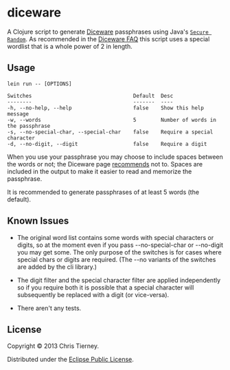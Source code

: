 # diceware

A Clojure script to generate [Diceware][0] passphrases using Java's
[`Secure Random`][1]. As recommended in the [Diceware FAQ][2] this script uses
a special wordlist that is a whole power of 2 in length.

[0]: http://world.std.com/~reinhold/diceware.html
[1]: http://docs.oracle.com/javase/7/docs/api/java/security/SecureRandom.html
[2]: http://world.std.com/~reinhold/dicewarefaq.html#computer

## Usage

    lein run -- [OPTIONS]

    Switches                                 Default  Desc
    --------                                 -------  ----
    -h, --no-help, --help                    false    Show this help message
    -w, --words                              5        Number of words in the passphrase
    -s, --no-special-char, --special-char    false    Require a special character
    -d, --no-digit, --digit                  false    Require a digit

When you use your passphrase you may choose to include spaces between the words
or not; the Diceware page [recommends][3] not to. Spaces are included in the
output to make it easier to read and memorize the passphrase.

It is recommended to generate passphrases of at least 5 words (the default).

[3]: http://world.std.com/~reinhold/dicewarefaq.html#spaces

## Known Issues

* The original word list contains some words with special characters or digits,
  so at the moment even if you pass --no-special-char or --no-digit you may get
  some. The only purpose of the switches is for cases where special chars or
  digits are required. (The --no variants of the switches are added by the cli
  library.)

* The digit filter and the special character filter are applied independently so
  if you require both it is possible that a special character will subsequently
  be replaced with a digit (or vice-versa).

* There aren't any tests.

## License

Copyright © 2013 Chris Tierney.

Distributed under the [Eclipse Public License](LICENSE).
